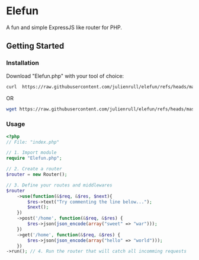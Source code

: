 # Elefun

A fun and simple ExpressJS like router for PHP.

## Getting Started

### Installation

Download "Elefun.php" with your tool of choice:

```bash
curl  https://raw.githubusercontent.com/julienrull/elefun/refs/heads/master/Elefun.php -o Elefun.php
```
OR
```bash
wget https://raw.githubusercontent.com/julienrull/elefun/refs/heads/master/Elefun.php  -o Elefun.php
```

### Usage 
```php
<?php
// File: "index.php"

// 1. Import module
require "Elefun.php";

// 2. Create a router
$router = new Router();

// 3. Define your routes and middlewares
$router
    ->use(function(&$req, &$res, $next){
        $res->text("Try commenting the line below...");
        $next();
    })
    ->post('/home', function(&$req, &$res) {
        $res->json(json_encode(array("sweet" => "war")));
    })
    ->get('/home', function(&$req, &$res) {
        $res->json(json_encode(array("hello" => "world")));
    })
->run(); // 4. Run the router that will catch all incomming requests
```
